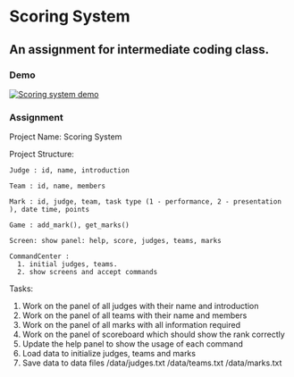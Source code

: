 # Scoring System
## An assignment for intermediate coding class.

### Demo

[![Scoring system demo](https://img.youtube.com/vi/BQAyotParqM/0.jpg)](https://youtube.com/shorts/BQAyotParqM?feature=share)

### Assignment
Project Name: Scoring System

Project Structure:

    Judge : id, name, introduction
    
    Team : id, name, members
    
    Mark : id, judge, team, task type (1 - performance, 2 - presentation ), date time, points
    
    Game : add_mark(), get_marks()
    
    Screen: show panel: help, score, judges, teams, marks

    CommandCenter : 
      1. initial judges, teams. 
      2. show screens and accept commands

Tasks:

1. Work on the panel of all judges with their name and introduction
2. Work on the panel of all teams with their name and members
3. Work on the panel of all marks with all information required
4. Work on the panel of scoreboard which should show the rank correctly
5. Update the help panel to show the usage of each command
6. Load data to initialize judges, teams and marks
7. Save data to data files 
/data/judges.txt
/data/teams.txt
/data/marks.txt